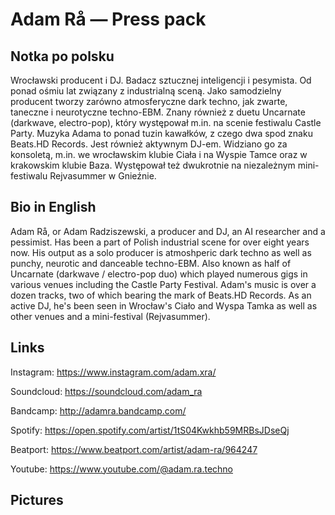# Adam Rå — Press pack

## Notka po polsku

Wrocławski producent i DJ. Badacz sztucznej inteligencji i pesymista. Od ponad ośmiu lat związany z industrialną sceną. Jako samodzielny producent tworzy zarówno atmosferyczne dark techno, jak zwarte, taneczne i neurotyczne techno-EBM. Znany również z duetu Uncarnate (darkwave, electro-pop), który występował m.in. na scenie festiwalu Castle Party.
Muzyka Adama to ponad tuzin kawałków, z czego dwa spod znaku Beats.HD Records. Jest również aktywnym DJ-em. Widziano go za konsoletą, m.in. we wrocławskim klubie Ciała i na Wyspie Tamce oraz w krakowskim klubie Baza. Występował też dwukrotnie na niezależnym mini-festiwalu Rejvasummer w Gnieźnie.

## Bio in English

Adam Rå, or Adam Radziszewski, a producer and DJ, an AI researcher and a pessimist. Has been a part of Polish industrial scene for over eight years now. His output as a solo producer is atmoshperic dark techno as well as punchy, neurotic and danceable techno-EBM. Also known as half of Uncarnate (darkwave / electro-pop duo) which played numerous gigs in various venues including the Castle Party Festival. 
Adam's music is over a dozen tracks, two of which bearing the mark of Beats.HD Records. As an active DJ, he's been seen in Wrocław's Ciało and Wyspa Tamka as well as other venues and a mini-festival (Rejvasummer).

## Links

Instagram: https://www.instagram.com/adam.xra/

Soundcloud: https://soundcloud.com/adam_ra

Bandcamp: http://adamra.bandcamp.com/

Spotify: https://open.spotify.com/artist/1tS04Kwkhb59MRBsJDseQj

Beatport: https://www.beatport.com/artist/adam-ra/964247

Youtube: https://www.youtube.com/@adam.ra.techno

## Pictures
